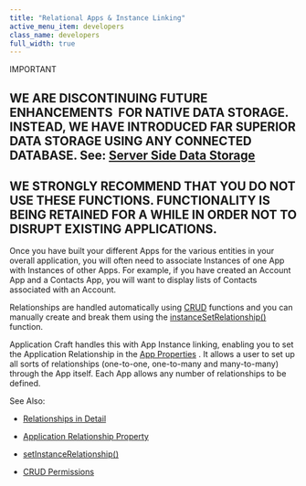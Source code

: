 ```yaml
---
title: "Relational Apps & Instance Linking"
active_menu_item: developers
class_name: developers
full_width: true
---
```



IMPORTANT

## WE ARE DISCONTINUING FUTURE ENHANCEMENTS  FOR NATIVE DATA STORAGE. INSTEAD, WE HAVE INTRODUCED FAR SUPERIOR DATA STORAGE USING ANY CONNECTED DATABASE. See: [Server Side Data Storage](../../../data-storage/server-side-data-storage/index)

## WE STRONGLY RECOMMEND THAT YOU DO NOT USE THESE FUNCTIONS. FUNCTIONALITY IS BEING RETAINED FOR A WHILE IN ORDER NOT TO DISRUPT EXISTING APPLICATIONS.

Once you have built your different Apps for the various entities in your overall application, you will often need to associate Instances of one App with Instances of other Apps. For example, if you have created an Account App and a Contacts App, you will want to display lists of Contacts associated with an Account.

Relationships are handled automatically using [CRUD](crud-in-detail) functions and you can manually create and break them using the [instanceSetRelationship()](../../../scripting-apis/client-api/instance-data-functions/instancesetrelationship) function.

Application Craft handles this with App Instance linking, enabling you to set the Application Relationship in the [App Properties](../../../widget-properties-events/app-properties) . It allows a user to set up all sorts of relationships (one-to-one, one-to-many and many-to-many) through the App itself. Each App allows any number of relationships to be defined.

See Also:

 - [Relationships in Detail](instance-relationships-in-deta)

 - [Application Relationship Property](../../../widget-properties-events/app-properties#advanced)

 - [setInstanceRelationship()](../../../scripting-apis/client-api/instance-data-functions/instancesetrelationship)

 - [CRUD Permissions](crud-in-detail/using-ac-app-storage/crud-permissions)


